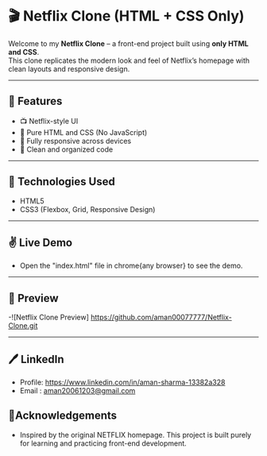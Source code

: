 ﻿# 🎬 Netflix Clone (HTML + CSS Only)

Welcome to my **Netflix Clone** – a front-end project built using **only HTML and CSS**.  
This clone replicates the modern look and feel of Netflix’s homepage with clean layouts and responsive design.

---

## 🌟 Features

- 📺 Netflix-style UI
- 🎨 Pure HTML and CSS (No JavaScript)
- 📱 Fully responsive across devices
- 🧼 Clean and organized code

---

## 🔧 Technologies Used

- HTML5  
- CSS3 (Flexbox, Grid, Responsive Design)

---

## ✌️ Live Demo

- Open the "index.html" file in chrome{any browser} to see the demo.
---

## 📸 Preview

-![Netflix Clone Preview] https://github.com/aman00077777/Netflix-Clone.git

---

## 🖊️ LinkedIn
- Profile: https://www.linkedin.com/in/aman-sharma-13382a328
- Email : aman20061203@gmail.com

## 🐥Acknowledgements 
- Inspired by the original NETFLIX homepage. This project is built purely for learning and practicing front-end development.


